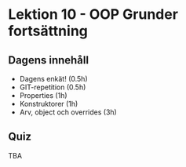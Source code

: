 # Lektion 10 - OOP Grunder fortsättning

## Dagens innehåll

* Dagens enkät! (0.5h)
* GIT-repetition (0.5h)
* Properties (1h)
* Konstruktorer (1h)
* Arv, object och overrides (3h)

## Quiz

TBA